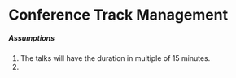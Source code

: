 # Conference Track Management


##### Assumptions
1. The talks will have the duration in multiple of 15 minutes.
2. 